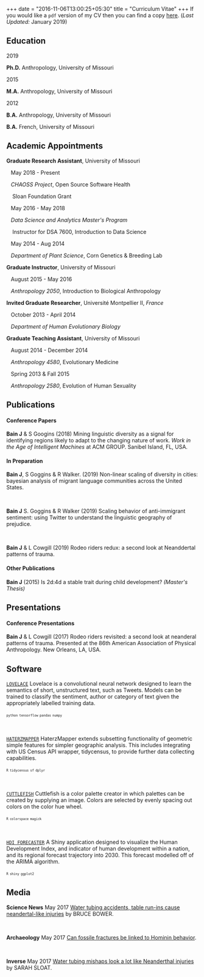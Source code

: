 +++
date = "2016-11-06T13:00:25+05:30"
title = "Curriculum Vitae"
+++
If you would like  a `pdf` version of my CV then you can find a copy [here](/bain_cv_jan_2019.pdf). (*Last Updated:* January 2019)

## Education
<p class=date>2019</p> 

**Ph.D.** Anthropology, University of Missouri

<p class=date>2015</p> 

**M.A.** Anthropology, University of Missouri

<p class=date>2012</p> 

**B.A.** Anthropology, University of Missouri
       
**B.A.** French, University of Missouri

## Academic Appointments
**Graduate Research Assistant**, University of Missouri

<p class=date>&nbsp;&nbsp; May 2018 - Present</p>

&nbsp;&nbsp; *CHAOSS Project*, Open Source Software Health

<p class=exinfo>&nbsp;&nbsp;&nbsp; Sloan Foundation Grant</p>


<p class=date>&nbsp;&nbsp; May 2016 - May 2018</p>

&nbsp;&nbsp; *Data Science and Analytics Master's Program*

<p class=exinfo>&nbsp;&nbsp;&nbsp; Instructor for DSA 7600, Introduction to Data Science</p>

<p class=date>&nbsp;&nbsp; May 2014 - Aug 2014</p>

&nbsp;&nbsp; *Department of Plant Science*, Corn Genetics \& Breeding Lab


**Graduate Instructor**, University of Missouri

<p class=date>&nbsp;&nbsp; August 2015 - May 2016</p>

&nbsp;&nbsp; *Anthropology 2050*, Introduction to Biological Anthropology

**Invited Graduate Researcher**, Université Montpellier II, *France*

<p class=date>&nbsp;&nbsp; October 2013 - April 2014</p>

&nbsp;&nbsp; *Department of Human Evolutionary Biology*

**Graduate Teaching Assistant**, University of Missouri

<p class=date>&nbsp;&nbsp; August 2014 - December 2014</p>

&nbsp;&nbsp; *Anthropology 4580*, Evolutionary Medicine

<p class=date>&nbsp;&nbsp; Spring 2013 & Fall 2015</p>

&nbsp;&nbsp; *Anthropology 2580*, Evolution of Human Sexuality

## Publications

#### Conference Papers

**Bain J** \& S Googins (2018) Mining linguistic diversity as a signal for identifying regions likely to adapt to the changing nature of work. *Work in the Age of Intelligent Machines* at ACM GROUP. Sanibel Island, FL, USA.

#### In Preparation
**Bain J**, S Goggins \& R Walker. (2019) Non-linear scaling of diversity in cities: bayesian analysis of migrant language communities across the United States.

&nbsp;

**Bain J** S. Goggins \& R Walker (2019) Scaling behavior of anti-immigrant sentiment: using Twitter to understand the linguistic geography of prejudice.

&nbsp;

**Bain J** \& L Cowgill (2019) Rodeo riders redux: a second look at Neanddertal patterns of trauma.

#### Other Publications

**Bain J** (2015) Is 2d:4d a stable trait during child development? *(Master's Thesis)*

## Presentations

#### Conference Presentations

**Bain J** \& L Cowgill (2017) Rodeo riders revisited: a second look at neanderal patterns of trauma. Presented at the 86th American Association of Physical Anthropology. New Orleans, LA, USA.

## Software

[`LOVELACE`](github.com/jcbain/lovelace)
Lovelace is a convolutional neural network designed to learn the semantics of short, unstructured text, such as Tweets. Models can be trained to classify the sentiment, author or category of text given the appropriately labelled training data.

<sub><sup>`python`</sup></sub> <sub><sup>`tensorflow`</sup></sub> <sub><sup>`pandas`</sup></sub> <sub><sup>`numpy`</sup></sub>

&nbsp;

[`HATERZMAPPER`](github.com/jcbain/haterzmapper)
HaterzMapper extends subsetting functionality of geometric simple features for simpler geographic analysis. This includes integrating with US Census API wrapper, tidycensus, to provide further data collecting capabilities.

<sub><sup>`R`</sup></sub> <sub><sup>`tidycensus`</sup></sub> <sub><sup>`sf`</sup></sub> <sub><sup>`dplyr`</sup></sub>

&nbsp;

[`CUTTLEFISH`](github.com/jcbain/cuttlefish)
Cuttlefish is a color palette creator in which palettes can be created by supplying an image. Colors are selected by evenly spacing out colors on the color hue wheel.

<sub><sup>`R`</sup></sub> <sub><sup>`colorspace`</sup></sub> <sub><sup>`magick`</sup></sub> 

&nbsp;

[`HDI FORECASTER`](hdiforecaster.shinyapps.io/global_dev/)
A Shiny application designed to visualize the Human Development Index, and indicator of human development within a nation, and its regional forecast trajectory into 2030. This forecast modelled off of the ARIMA algorithm.

<sub><sup>`R`</sup></sub> <sub><sup>`shiny`</sup></sub> <sub><sup>`ggplot2`</sup></sub> 

## Media

**Science News** <span class=date>May 2017</span> [Water tubing accidents, table run-ins cause neandertal-like injuries](https://www.sciencenews.org/article/water-tubing-accidents-table-run-ins-cause-neandertal-injuries) by BRUCE BOWER.

&nbsp;

**Archaeology** <span class=date>May 2017</span> [Can fossile fractures be linked to Hominin behavior](https://www.archaeology.org/news/5523-170501-neanderthal-fossil-fractures).

&nbsp;

**Inverse** <span class=date>May 2017</span> [Water tubing mishaps look a lot like Neanderthal injuries](https://www.inverse.com/article/31028-neanderthal-injuries-anthropology-water-tube-trauma) by SARAH SLOAT. 


